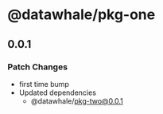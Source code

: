 # @datawhale/pkg-one

## 0.0.1

### Patch Changes

- first time bump
- Updated dependencies
  - @datawhale/pkg-two@0.0.1
